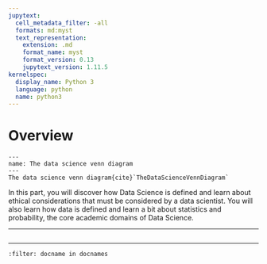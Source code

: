 ```yaml
---
jupytext:
  cell_metadata_filter: -all
  formats: md:myst
  text_representation:
    extension: .md
    format_name: myst
    format_version: 0.13
    jupytext_version: 1.11.5
kernelspec:
  display_name: Python 3
  language: python
  name: python3
---
```


# Overview

```{figure} ../../images/the-data-science-venn-diagram.png
---
name: The data science venn diagram
---
The data science venn diagram{cite}`TheDataScienceVennDiagram`

```

In this part, you will discover how Data Science is defined and learn about ethical considerations that must be considered by a data scientist. You will also learn how data is defined and learn a bit about statistics and probability, the core academic domains of Data Science.

---

```{tableofcontents}

```

---

```{bibliography}
:filter: docname in docnames
```
